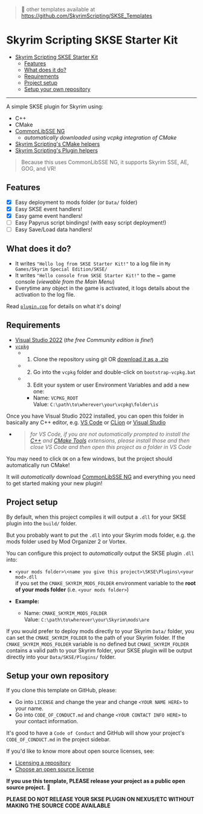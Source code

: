 > 📜 other templates available at https://github.com/SkyrimScripting/SKSE_Templates

# Skyrim Scripting SKSE Starter Kit

- [Skyrim Scripting SKSE Starter Kit](#skyrim-scripting-skse-starter-kit)
  - [Features](#features)
  - [What does it do?](#what-does-it-do)
  - [Requirements](#requirements)
  - [Project setup](#project-setup)
  - [Setup your own repository](#setup-your-own-repository)

---

A simple SKSE plugin for Skyrim using:

- C++
- CMake
- [CommonLibSSE NG](https://github.com/CharmedBaryon/CommonLibSSE-NG)
  - _automatically downloaded using vcpkg integration of CMake_
- [Skyrim Scripting's CMake helpers](https://github.com/skyrimScripting/Cmake)
- [Skyrim Scripting's Plugin helpers](https://github.com/SkyrimScripting/Plugin)

> Because this uses CommonLibSSE NG, it supports Skyrim SSE, AE, GOG, and VR!


## Features

- [x] Easy deployment to mods folder (or `Data/` folder)
- [x] Easy SKSE event handlers!
- [x] Easy game event handlers!
- [ ] Easy Papyrus script bindings! (with easy script deployment!)
- [ ] Easy Save/Load data handlers!

## What does it do?

- It writes `"Hello log from SKSE Starter Kit!"` to a log file in `My Games/Skyrim Special Edition/SKSE/`
- It writes `"Hello console from SKSE Starter Kit!"` to the ~ game console (_viewable from the Main Menu_)
- Everytime any object in the game is activated, it logs details about the activation to the log file.

Read [`plugin.cpp`](plugin.cpp) for details on what it's doing!

## Requirements

- [Visual Studio 2022](https://visualstudio.microsoft.com/) (_the free Community edition is fine!_)
- [`vcpkg`](https://github.com/microsoft/vcpkg)
  - 1. Clone the repository using git OR [download it as a .zip](https://github.com/microsoft/vcpkg/archive/refs/heads/master.zip)
  - 2. Go into the `vcpkg` folder and double-click on `bootstrap-vcpkg.bat`
  - 3. Edit your system or user Environment Variables and add a new one:
    - Name: `VCPKG_ROOT`  
      Value: `C:\path\to\wherever\your\vcpkg\folder\is`

Once you have Visual Studio 2022 installed, you can open this folder in basically any C++ editor, e.g. [VS Code](https://code.visualstudio.com/) or [CLion](https://www.jetbrains.com/clion/) or [Visual Studio](https://visualstudio.microsoft.com/)
- > _for VS Code, if you are not automatically prompted to install the [C++](https://marketplace.visualstudio.com/items?itemName=ms-vscode.cpptools) and [CMake Tools](https://marketplace.visualstudio.com/items?itemName=ms-vscode.cmake-tools) extensions, please install those and then close VS Code and then open this project as a folder in VS Code_

You may need to click `OK` on a few windows, but the project should automatically run CMake!

It will _automatically_ download [CommonLibSSE NG](https://github.com/CharmedBaryon/CommonLibSSE-NG) and everything you need to get started making your new plugin!

## Project setup

By default, when this project compiles it will output a `.dll` for your SKSE plugin into the `build/` folder.

But you probably want to put the `.dll` into your Skyrim mods folder, e.g. the mods folder used by Mod Organizer 2 or Vortex.

You can configure this project to _automatically_ output the SKSE plugin `.dll` into:
- `<your mods folder>\<name you give this project>\SKSE\Plugins\<your mod>.dll`  
  if you set the `CMAKE_SKYRIM_MODS_FOLDER` environment variable to the **root of your mods folder** (i.e. `<your mods folder>`)

- **Example:**
    - Name: `CMAKE_SKYRIM_MODS_FOLDER`  
      Value: `C:\path\to\wherever\your\Skyrim\mods\are`

If you would prefer to deploy mods directly to your Skyrim `Data/` folder, you can set the `CMAKE_SKYRIM_FOLDER` to the path of your Skyrim folder. If the `CMAKE_SKYRIM_MODS_FOLDER` variable is no defined but `CMAKE_SKYRIM_FOLDER` contains a valid path to your Skyrim folder, your SKSE plugin will be output directly into your `Data/SKSE/Plugins/` folder. 

## Setup your own repository

If you clone this template on GitHub, please:

- Go into `LICENSE` and change the year and change `<YOUR NAME HERE>` to your name.
- Go into `CODE_OF_CONDUCT.md` and change `<YOUR CONTACT INFO HERE>` to your contact information.

It's good to have a `Code of Conduct` and GitHub will show your project's `CODE_OF_CONDUCT.md` in the project sidebar.

If you'd like to know more about open source licenses, see:
- [Licensing a repository](https://docs.github.com/en/repositories/managing-your-repositorys-settings-and-features/customizing-your-repository/licensing-a-repository)
- [Choose an open source license](https://choosealicense.com/)

**If you use this template, PLEASE release your project as a public open source project.** 💖

**PLEASE DO NOT RELEASE YOUR SKSE PLUGIN ON NEXUS/ETC WITHOUT MAKING THE SOURCE CODE AVAILABLE**
